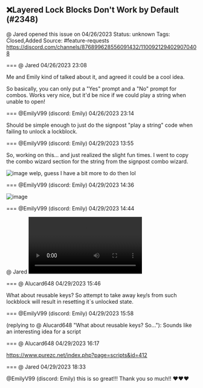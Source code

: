 ## ❌Layered Lock Blocks Don't Work by Default (#2348)
@ Jared opened this issue on 04/26/2023
Status: unknown
Tags: Closed,Added
Source: #feature-requests https://discord.com/channels/876899628556091432/1100921294029070408


=== @ Jared 04/26/2023 23:08

Me and Emily kind of talked about it, and agreed it could be a cool idea. 

So basically, you can only put a "Yes" prompt and a "No" prompt for combos. Works very nice, but it'd be nice if we could play a string when unable to open!

=== @EmilyV99 (discord: Emily) 04/26/2023 23:14

Should be simple enough to just do the signpost "play a string" code when failing to unlock a lockblock.

=== @EmilyV99 (discord: Emily) 04/29/2023 13:55

So, working on this... and just realized the slight fun times.
I went to copy the combo wizard section for the string from the signpost combo wizard.

![image](https://cdn.discordapp.com/attachments/1100921294029070408/1101869668840513618/image.png?ex=65ec6a98&is=65d9f598&hm=4135a2563db4c5d9e14950e727691d4998d558029768a65729a6561e56a2b387&)
welp, guess I have a bit more to do then lol

=== @EmilyV99 (discord: Emily) 04/29/2023 14:36


![image](https://cdn.discordapp.com/attachments/1100921294029070408/1101879649165901884/image.png?ex=65ec73e4&is=65d9fee4&hm=531fff1031257a6fbd3e7cf9868955764f48caf295f7eb643d6df3ab2c89a6f2&)

=== @EmilyV99 (discord: Emily) 04/29/2023 14:44

@ Jared
![image](https://cdn.discordapp.com/attachments/1100921294029070408/1101881739753824296/2023-04-29_10-43-58.mp4?ex=65ec75d6&is=65da00d6&hm=9331bd4da32b452aac03d69accb603495c945b4217d942232895eefed410f904&)

=== @ Alucard648 04/29/2023 15:46

What about reusable keys? So attempt to take away key/s from such lockblock will result in resetting it`s unlocked state.

=== @EmilyV99 (discord: Emily) 04/29/2023 15:58

(replying to @ Alucard648 "What about reusable keys? So…"): Sounds like an interesting idea for a script

=== @ Alucard648 04/29/2023 16:17

https://www.purezc.net/index.php?page=scripts&id=412

=== @ Jared 04/29/2023 18:33

@EmilyV99 (discord: Emily) this is so great!!! Thank you so much!! ❤️❤️❤️
